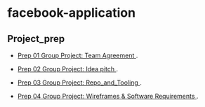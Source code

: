 # facebook-application

## Project_prep 


* [Prep 01 Group Project: Team Agreement ](./Project_Prep/Team_Agreement.md).

* [Prep 02 Group Project: Idea pitch ](./Project_Prep/Idea_pitch.md).

* [Prep 03 Group Project: Repo_and_Tooling ](./Project_Prep/Repo_and_Tooling.md).

* [Prep 04 Group Project: Wireframes & Software Requirements ](./Project_Prep/Wireframes_%26_Software_Requirements.md).